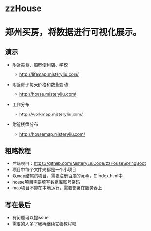 # zzHouse
# 郑州买房，将数据进行可视化展示。

## 演示

- 附近美食、超市便利店、学校

  - http://lifemap.misteryliu.com/ 

- 附近房子每天价格和数量变动

  - http://house.misteryliu.com/   

- 工作分布

  - http://workmap.misteryliu.com/ 

- 附近楼盘分布
  
  - http://housemap.misteryliu.com/ 

## 粗略教程
- 后端项目：https://github.com/MisteryLiuCode/zzHouseSpringBoot
- 项目中每个文件夹都是一个小项目
- 以map结尾的项目，需要注册百度的apik，在index.html中
- house项目需要填写数据库账号密码
- map项目不能在本地运行，需要部署在服务器上

## 写在最后

- 有问题可以提issue
- 需要的人多了我再继续完善教程吧

  

  
